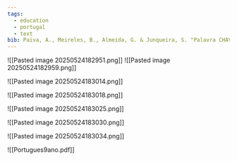 ```yaml
---
tags:
  - education
  - portugal
  - text
bib: Paiva, A., Meireles, B., Almeida, G. & Junqueira, S. "Palavra CHAVE 9 - Português | 9.0 ano". Porto Editora. 2024. pp. 1-6 & 91-112
---
```

![[Pasted image 20250524182951.png]]
![[Pasted image 20250524182959.png]]

![[Pasted image 20250524183014.png]]

![[Pasted image 20250524183018.png]]

![[Pasted image 20250524183025.png]]

![[Pasted image 20250524183030.png]]

![[Pasted image 20250524183034.png]]

![[Portugues9ano.pdf]]